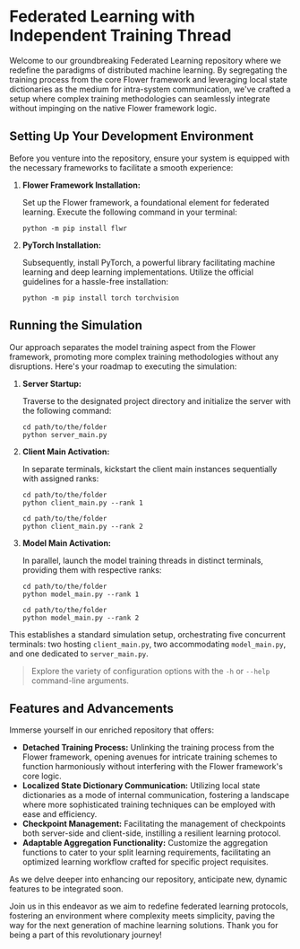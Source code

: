 # Federated Learning with Independent Training Thread

Welcome to our groundbreaking Federated Learning repository where we redefine the paradigms of distributed machine learning. By segregating the training process from the core Flower framework and leveraging local state dictionaries as the medium for intra-system communication, we've crafted a setup where complex training methodologies can seamlessly integrate without impinging on the native Flower framework logic.

## Setting Up Your Development Environment

Before you venture into the repository, ensure your system is equipped with the necessary frameworks to facilitate a smooth experience:

1. **Flower Framework Installation:**
   
   Set up the Flower framework, a foundational element for federated learning. Execute the following command in your terminal:
   
   ```shell
   python -m pip install flwr 
   ```

2. **PyTorch Installation:**
   
   Subsequently, install PyTorch, a powerful library facilitating machine learning and deep learning implementations. Utilize the official guidelines for a hassle-free installation:
   
   ```shell
   python -m pip install torch torchvision
   ```

## Running the Simulation

Our approach separates the model training aspect from the Flower framework, promoting more complex training methodologies without any disruptions. Here's your roadmap to executing the simulation:

1. **Server Startup:**
   
   Traverse to the designated project directory and initialize the server with the following command:
   
   ```shell
   cd path/to/the/folder
   python server_main.py
   ```

2. **Client Main Activation:**
   
   In separate terminals, kickstart the client main instances sequentially with assigned ranks:
   
   ```shell
   cd path/to/the/folder
   python client_main.py --rank 1
   ```
   ```shell
   cd path/to/the/folder
   python client_main.py --rank 2
   ```

3. **Model Main Activation:**
   
   In parallel, launch the model training threads in distinct terminals, providing them with respective ranks:
   
   ```shell
   cd path/to/the/folder
   python model_main.py --rank 1
   ```
   ```shell
   cd path/to/the/folder
   python model_main.py --rank 2
   ```

This establishes a standard simulation setup, orchestrating five concurrent terminals: two hosting `client_main.py`, two accommodating `model_main.py`, and one dedicated to `server_main.py`.

> Explore the variety of configuration options with the `-h` or `--help` command-line arguments.

## Features and Advancements

Immerse yourself in our enriched repository that offers:

- **Detached Training Process:** Unlinking the training process from the Flower framework, opening avenues for intricate training schemes to function harmoniously without interfering with the Flower framework's core logic.
- **Localized State Dictionary Communication:** Utilizing local state dictionaries as a mode of internal communication, fostering a landscape where more sophisticated training techniques can be employed with ease and efficiency.
- **Checkpoint Management:** Facilitating the management of checkpoints both server-side and client-side, instilling a resilient learning protocol.
- **Adaptable Aggregation Functionality:** Customize the aggregation functions to cater to your split learning requirements, facilitating an optimized learning workflow crafted for specific project requisites.

As we delve deeper into enhancing our repository, anticipate new, dynamic features to be integrated soon.

Join us in this endeavor as we aim to redefine federated learning protocols, fostering an environment where complexity meets simplicity, paving the way for the next generation of machine learning solutions. Thank you for being a part of this revolutionary journey!